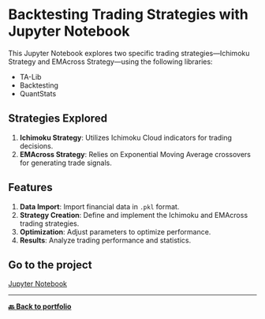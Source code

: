 # Backtesting Trading Strategies with Jupyter Notebook

This Jupyter Notebook explores two specific trading strategies—Ichimoku Strategy and EMAcross Strategy—using the following libraries:
- TA-Lib
- Backtesting
- QuantStats

## Strategies Explored

1. **Ichimoku Strategy**: Utilizes Ichimoku Cloud indicators for trading decisions.
2. **EMAcross Strategy**: Relies on Exponential Moving Average crossovers for generating trade signals.

## Features

1. **Data Import**: Import financial data in `.pkl` format.
2. **Strategy Creation**: Define and implement the Ichimoku and EMAcross trading strategies.
3. **Optimization**: Adjust parameters to optimize performance.
4. **Results**: Analyze trading performance and statistics.

## Go to the project

[Jupyter Notebook](Backtesting.ipynb)

---
**[🔙 Back to portfolio](https://nicolagg.github.io/)**


